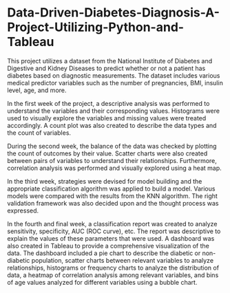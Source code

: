 # Data-Driven-Diabetes-Diagnosis-A-Project-Utilizing-Python-and-Tableau


This project utilizes a dataset from the National Institute of Diabetes and Digestive and Kidney Diseases to predict whether or not a patient has diabetes based on diagnostic measurements. The dataset includes various medical predictor variables such as the number of pregnancies, BMI, insulin level, age, and more.

In the first week of the project, a descriptive analysis was performed to understand the variables and their corresponding values. Histograms were used to visually explore the variables and missing values were treated accordingly. A count plot was also created to describe the data types and the count of variables.

During the second week, the balance of the data was checked by plotting the count of outcomes by their value. Scatter charts were also created between pairs of variables to understand their relationships. Furthermore, correlation analysis was performed and visually explored using a heat map.

In the third week, strategies were devised for model building and the appropriate classification algorithm was applied to build a model. Various models were compared with the results from the KNN algorithm. The right validation framework was also decided upon and the thought process was expressed.

In the fourth and final week, a classification report was created to analyze sensitivity, specificity, AUC (ROC curve), etc. The report was descriptive to explain the values of these parameters that were used. A dashboard was also created in Tableau to provide a comprehensive visualization of the data. The dashboard included a pie chart to describe the diabetic or non-diabetic population, scatter charts between relevant variables to analyze relationships, histograms or frequency charts to analyze the distribution of data, a heatmap of correlation analysis among relevant variables, and bins of age values analyzed for different variables using a bubble chart.
